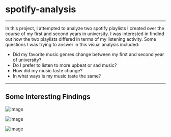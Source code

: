 # spotify-analysis
---
In this project, I attempted to analyze two spotify playlists I created over the course of my first and second years in university. I was interested in findind out how the two playlists differed in terms of my listening activity. Some questions I was trying to answer in this visual analysis included: 

- Did my favorite music genres change between my first and second year of university?
- Do I prefer to listen to more upbeat or sad music?
- How did my music taste change?
- In what ways is my music taste the same?

---
Some Interesting Findings
---
![image](https://github.com/user-attachments/assets/97c1312c-2006-4d4f-b3c4-28f5af5a3ee9)

![image](https://github.com/user-attachments/assets/b4ed36b4-3b07-4853-8d84-e37e5b002d1d)

![image](https://github.com/user-attachments/assets/e8b5fca1-2cec-40af-a864-5aff37d19761)
